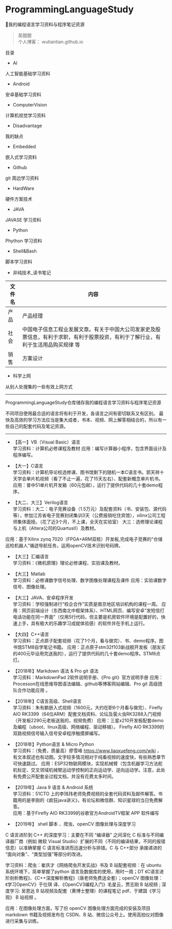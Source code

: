 # ProgrammingLanguageStudy
:basketball:我的编程语言学习资料与程序笔记资源


>吴甜甜  
个人博客：  wutiantian.github.io





目录

- AI
  
人工智能基础学习资料

- Android

安卓基础学习资料

- ComputerVision

计算机视觉学习资料

- Disadvantage

我的缺点

- Embedded

嵌入式学习资料

- Github

git 周边学习资料

- HardWare

硬件方案技术

- JAVA

JAVASE 学习资料

- Python

Phython 学习资料

- Shell&Bash

脚本学习资料

- 非纯技术_读书笔记

文件名|内容
---|---
产品|产品经理
社会|中国电子信息工程业发展文章。有关于中国大公司发家史及股票信息，有利于求职，有利于股票投资，有利于了解行业，有利于生活用品购买规律 等
销售|方案设计

- 科学上网

从别人处搜集的一些有效上网方式










---

ProgrammingLanguageStudy仓库储存我的编程语言学习资料与程序笔记资源

不同项目使用最合适的语言将有利于开发，各语言之间有密切联系又有区别。
最快及高效的学习方法应当是集大成者，书本、视频、网上解答相结合的，所以有一些自己的配套代码及笔记资源。

---

- 【高一】VB（Visual Basic）语言  
学习资料：计算机必修课程及教材
应用：编写计算器小程序，包含界面设计及程序编写。

- 【大一】C语言  
学习资料：计算机导论校选修课、图书馆剩下的随机一本C语言书。郭天祥十天学会单片机视频（看了不止一遍，花了15天左右）、配套新概念单片机书。
应用：普中51单片机开发箱（60元包邮），运行了提供代码的几十套demo程序。

- 【大二、大三】Verilog语言  
学习资料：大二：电子竞赛设备（1.5万元）及配套资料（书、安装包、源代码等），参加江苏省电子竞赛封闭集训3天（公费报销吃住宾馆），xilinx公司工程师集体面授。（花了近3个月，不上课，全天在实验室）
大三：选修理论课程与上机（Altera公司的QuartusII）及教材。

应用：基于Xilinx zynq 7020（FPGA+ARM双核）开发板,完成电子竞赛的“仓储巡检机器人”循迹导航任务，运用openCV技术识别号码牌。

- 【大三】汇编语言  
学习资料：《微机原理》理论必修课程、实验课及教材。

- 【大三】Matlab  
学习资料：必修课数字信号处理、数字图像处理课程及课件
应用：实验课数字信号、图像处理。

- 【大三】JAVA、安卓程序开发  
学习资料：学校强制进行“校企合作”实质是南京地区培训机构的课程一周。
应用：网页前端设计（东西南北中框架体系）、HTML网页、编写安卓“发短信打电话功能在同一界面”（仅用5行代码，但主要是机房软件环境是配置好的，快速上手，具有极大的乐趣学习成就体验感）的软件并在手机上运行。

 
- 【大四】C++语言  
学习资料：正点原子配套视频（花了1个月，看与做完）、书、demo程序。图书馆STM8自学笔记书籍。
应用：正点原子stm32f103新战舰开发板（朋友买的400元毕设用完送我的），运行了提供代码的几十套demo程序。STM8点灯。


- 【2018年】Markdown 语法  & Pro git 语法  
学习资料：MarkdownPad 2软件说明手册、《Pro git》官方说明手册
应用：Processon在线思维导图语法编辑、github等博客网站编辑、Pro git 高级团队合作功能应用 。



- 【2018年】C语言高级、Shell语言  
学习资料：朱有鹏嵌入式视频（1600元，大约在职6个月看与做完）、Firefly AIO RK3399（64位ARM）配套文档资料、论坛及萤火虫RK3288入门视频（开发板2290元老板送我的，视频免费）
应用：三星x210开发板配套demo及编程（uboot、linux高级、网络编程、驱动移植）。
Firefly AIO RK3399的双路视频信号输入信号安卓程序触摸屏编写。

- 【2018年】Python语言  &   Micro Python  
学习资料：（免费，质量高）廖雪峰 https://www.liaoxuefeng.com/wiki ， 有文本叙述也有动图。文字较多情况相对于纯看视频的速度快，有些熟悉章节可快速跳过。
应用：ESP32物联网模块，实现机械臂（包含机器学习方法舵机标定、交叉领域机械臂运动学控制的正向运动学、逆向运动学。注意，此处有免费公开配套全过程文档，并没有花费太多时间。

- 【2019年】Java 9 语言 & Android 系统  
学习资料：51CTO 上的李玮玮老师免费视频的全套代码资料及邮件解答。书籍用的是李刚的《疯狂java讲义》，有论坛和微信群、知识星球的当日免费解答。  
应用：基于Firefly AIO RK3399的谷歌官方AndroidTV框架 APP 软件编写 

- 【2019年】 shell 脚本 、爬虫、openCV 图像处理与深度学习

C 语言进阶到 C++ 的深度学习：主要在不同 “编译器” 之间深化 C 标准与不同编译器厂商（例如 微软 Visual Studio）扩展的不同（不同的编译结果，不同的报错信息）以准确掌握 C 语言标准进而迅速分析与排错。C 与 C++部分 承接递进的 “面向对象”、“类型加强”等部分的改进。


学习资料：爬虫：崔庆才《网络爬虫开发实战》书及 B 站配套视频：在 ubuntu 系统环境下，简单掌握了python 语言及数据库的使用，用时一周；DT 《C语言进阶剖析教程》、《C++深度解析教程》（唐老师免费送全套）；openCV 图像处理：《学习OpenCV》于仕琪 译、《OpenCV3编程入门》毛星云，贾志刚 B 站视频 ; 深度学习: 吴恩达 B 站视频及配套（黄博士整理）的课程笔记 pdf、于建国《学习观》 B 站视频  。

应用：在图像处理方面，写了份 openCV 图像处理方面完成的安装及项目 markdown 书籍及视频发布在 CSDN、B 站、微信公众号上。使用高拍仪对图像进行采集与训练。